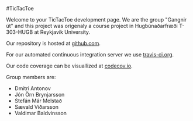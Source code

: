 #TicTacToe
 
Welcome to your TicTacToe development page. We are the group "Gangnir út" and this project was origenaly a course project in Hugbúnaðarfræði T-303-HUGB at Reykjavik University.

Our repository is hosted at [github.com](https://github.com/GengnirUt/tictactoe).

For our automated continuous integration server we use [travis-ci.org](https://travis-ci.org/GengnirUt/tictactoe).

Our code coverage can be visuallized at [codecov.io](<https://codecov.io/gh/GengnirUt/tictactoe>).

Group members are:
* Dmitri Antonov
* Jón Örn Brynjarsson
* Stefán Már Melstað
* Sævald Viðarsson
* Valdimar Baldvinsson

